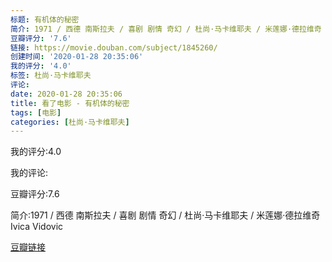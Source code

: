 ```yaml
---
标题: 有机体的秘密
简介: 1971 / 西德 南斯拉夫 / 喜剧 剧情 奇幻 / 杜尚·马卡维耶夫 / 米莲娜·德拉维奇 Ivica Vidovic
豆瓣评分: '7.6'
链接: https://movie.douban.com/subject/1845260/
创建时间: '2020-01-28 20:35:06'
我的评分: '4.0'
标签: 杜尚·马卡维耶夫
评论:
date: 2020-01-28 20:35:06
title: 看了电影 - 有机体的秘密
tags: [电影]
categories: [杜尚·马卡维耶夫]
---
```


我的评分:4.0

我的评论:

豆瓣评分:7.6

简介:1971 / 西德 南斯拉夫 / 喜剧 剧情 奇幻 / 杜尚·马卡维耶夫 / 米莲娜·德拉维奇 Ivica Vidovic

[豆瓣链接](https://movie.douban.com/subject/1845260/)

